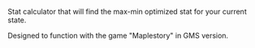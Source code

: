 Stat calculator that will find the max-min optimized stat for your current state.

Designed to function with the game "Maplestory" in GMS version.